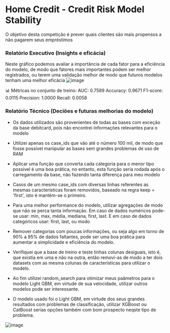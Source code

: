 # Home Credit - Credit Risk Model Stability
O objetivo desta competição é prever quais clientes são mais propensos a não pagarem seus empréstimos

### Relatório Executivo (Insights e eficácia)
Neste gráfico podemos avaliar a importância de cada fator para a eficiência do modelo, de modo que fatores mais importantes podem ser melhor registrados, ou terem uma validação melhor de modo que futuros modelos tenham uma melhor eficácia
![image](https://github.com/user-attachments/assets/e3ed2f09-76e5-4dbd-96e8-25136d6e7b77)


📊 Métricas no conjunto de treino:
AUC: 0.7589
Accuracy: 0.9671
F1-score: 0.0115
Precision: 1.0000
Recall: 0.0058








### Relatório Técnico (Deciões e futuras melhorias do modelo)

- Os dados utilizados são provenientes de todas as bases com exceção da base debitcard, pois não encontrei informações relevantes para o modelo

- Utilizei apenas os case_ids que vão até o número 100 mil, de modo que fosse possível manipular as bases sem grandes problemas de uso de RAM

- Aplicar uma função que converta cada categoria para o menor tipo possível é uma boa prática, no entanto, esta função seria rodada após o carregamento da base, não fazendo tanta diferença para meu modelo

- Casos de um mesmo case_ids com diversas linhas referentes as mesmas características foram removidos, baseado na regra keep = 'first', isto é mantém-se o primeiro.

- Para uma melhor performance do modelo, utilizar agregações de modo que não se perca tanta informação. Em caso de dados numéricos pode-se usar: min, max, média, mediana, first, last.
  E em caso de dados categóricos usar: first, last, ou modo

- Remover categorias com poucas informações, ou seja algo em torno de 90% a 95% de dados faltantes, pode ser uma boa prática para aumentar a simplicidade e eficiência do modelo.

- Verifiquei que a base de treino e teste tinhas colunas desiguais, isto é, que existia em uma e não na outra, então removi-as de modo a ter dois datasets com as mesma colunas de características para utilizar o modelo.

- Ao fim utilizei random_search para otimizar meus paâmetros para o modelo Light GBM, em virtude de sua velocidade, utilizar outros modelos pode ser interessante.

- O modelo usado foi o Light GBM, em virtude dos seus grandes resultados com problemas de classificação, utilizar XGBoost ou CatBoost serias opções também com bom prospecto neqste tipo de problema.




![image](https://github.com/user-attachments/assets/e0662042-1f06-4fd5-a450-f67711534f1d)

